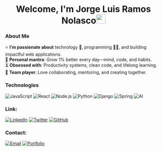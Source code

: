 <h1 align="center">Welcome, I'm Jorge Luis Ramos Nolasco<img width="30px" src="https://raw.githubusercontent.com/iampavangandhi/iampavangandhi/master/gifs/Hi.gif"></h1>

### About Me
⭐ **I’m passionate about** technology 🤖, programming 👨‍💻, and building impactful web applications.  
🌿 **Personal mantra**: Grow 1% better every day—mind, code, and habits.  
⏳ **Obsessed with**: Productivity systems, clean code, and lifelong learning.  
🤝 **Team player**: Love collaborating, mentoring, and creating together.  

### Technologies
![JavaScript](https://img.shields.io/badge/JavaScript-F7DF1E?style=flat-square&logo=javascript&logoColor=black)
![React](https://img.shields.io/badge/React-61DAFB?style=flat-square&logo=react&logoColor=black)
![Node.js](https://img.shields.io/badge/Node.js-339933?style=flat-square&logo=node.js&logoColor=white)
![Python](https://img.shields.io/badge/Python-3776AB?style=flat-square&logo=python&logoColor=white)
![Django](https://img.shields.io/badge/Django-092E20?style=flat-square&logo=django&logoColor=white)
![Spring](https://img.shields.io/badge/Spring-6DB33F?style=flat-square&logo=spring&logoColor=white)
![AI](https://img.shields.io/badge/AI-FF6F00?style=flat-square&logo=tensorflow&logoColor=white)

### Link:

[![LinkedIn](https://img.shields.io/badge/LinkedIn-0077B5?style=flat-square&logo=linkedin&logoColor=white)](https://linkedin.com/in/yourprofile)
[![Twitter](https://img.shields.io/badge/Twitter-1DA1F2?style=flat-square&logo=twitter&logoColor=white)](https://twitter.com/yourhandle)
[![GitHub](https://img.shields.io/badge/GitHub-181717?style=flat-square&logo=github&logoColor=white)](https://github.com/yourusername)

### Contact:

[![Email](https://img.shields.io/badge/Email-D14836?style=flat-square&logo=gmail&logoColor=white)](mailto:youremail@example.com)
[![Portfolio](https://img.shields.io/badge/Portfolio-FF5722?style=flat-square&logo=google-chrome&logoColor=white)](https://yourportfolio.com)
